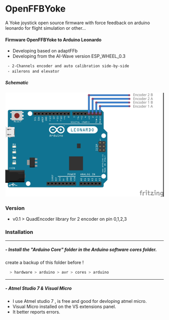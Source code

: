 # OpenFFBYoke

A Yoke joystick open source firmware with force feedback on arduino leonardo for flight simulation or other...

#### Firmware OpenFFBYoke to Arduino Leonardo
 - Developing based on adaptFFb 
 - Developing from the AI-Wave version ESP_WHEEL_0.3


```sh
 - 2-Channels encoder and auto calibration side-by-side
 - ailerons and elevator
```
 
##### Schematic

 ![pinout](./img/OpenFFBYoke_0.1.jpg)

### Version

- v0.1 > QuadEncoder library for 2 encoder on pin 0,1,2,3 

### Installation
__________________
#####  - Install the *"Arduino Core"* folder in the Arduino software cores folder.

create a backup of this folder before !

```sh 
  > hardware > arduino > avr > cores > arduino
```

___________________
##### - Atmel Studio 7 & Visual Micro
* I use Atmel studio 7 , is free and good for devloping atmel micro.
* Visual Micro installed on the VS extensions panel.
* It better reports errors.
